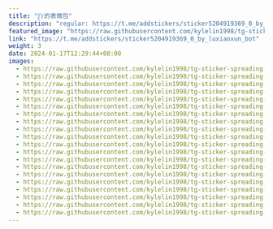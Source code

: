 ```yaml
---
title: "𝕁𝕐的表情包"
description: "regular: https://t.me/addstickers/sticker5204919369_0_by_luxiaoxun_bot"
featured_image: "https://raw.githubusercontent.com/kylelin1998/tg-sticker-spreading-worldwide-images/main/img/60ed575a-cca2-4aa2-a40e-960bc27739e8.jpg"
link: "https://t.me/addstickers/sticker5204919369_0_by_luxiaoxun_bot"
weight: 3
date: 2024-01-17T12:29:44+08:00
images:
  - https://raw.githubusercontent.com/kylelin1998/tg-sticker-spreading-worldwide-images/main/img/60ed575a-cca2-4aa2-a40e-960bc27739e8.jpg
  - https://raw.githubusercontent.com/kylelin1998/tg-sticker-spreading-worldwide-images/main/img/4bb4383c-4a48-4af6-b578-215f4098fb6b.jpg
  - https://raw.githubusercontent.com/kylelin1998/tg-sticker-spreading-worldwide-images/main/img/a96dcc7c-8af2-4944-9a36-adf3ee53872a.jpg
  - https://raw.githubusercontent.com/kylelin1998/tg-sticker-spreading-worldwide-images/main/img/14039e30-cd43-4fd1-b8b7-f357aa669f04.jpg
  - https://raw.githubusercontent.com/kylelin1998/tg-sticker-spreading-worldwide-images/main/img/f6f482db-ec66-4ed8-81ee-680aac2998a2.jpg
  - https://raw.githubusercontent.com/kylelin1998/tg-sticker-spreading-worldwide-images/main/img/feb8f64a-b783-442d-837d-d9d15b9ec639.jpg
  - https://raw.githubusercontent.com/kylelin1998/tg-sticker-spreading-worldwide-images/main/img/6160dc4a-b838-4e10-9fe7-54d9089e1b66.jpg
  - https://raw.githubusercontent.com/kylelin1998/tg-sticker-spreading-worldwide-images/main/img/bdb60139-344c-4b56-b9b6-74c6481186cc.jpg
  - https://raw.githubusercontent.com/kylelin1998/tg-sticker-spreading-worldwide-images/main/img/9fbcd31e-7f1c-456e-844e-aee071bc77a9.jpg
  - https://raw.githubusercontent.com/kylelin1998/tg-sticker-spreading-worldwide-images/main/img/bc6b0c9e-35d4-4a94-a5b7-613f08e553da.jpg
  - https://raw.githubusercontent.com/kylelin1998/tg-sticker-spreading-worldwide-images/main/img/2a3387ed-830f-4932-a475-77facfe90ec6.jpg
  - https://raw.githubusercontent.com/kylelin1998/tg-sticker-spreading-worldwide-images/main/img/f86e6839-658c-48a9-bd51-f1837b3dc085.jpg
  - https://raw.githubusercontent.com/kylelin1998/tg-sticker-spreading-worldwide-images/main/img/60c476a0-0431-4324-97aa-bca892a268cd.jpg
  - https://raw.githubusercontent.com/kylelin1998/tg-sticker-spreading-worldwide-images/main/img/670ba56a-2933-48e3-8a24-f53eb26b32c7.jpg
  - https://raw.githubusercontent.com/kylelin1998/tg-sticker-spreading-worldwide-images/main/img/fefeecba-dfa5-4a8e-b7cf-7e58efbb7623.jpg
  - https://raw.githubusercontent.com/kylelin1998/tg-sticker-spreading-worldwide-images/main/img/f89f8ced-77bf-4fc4-a834-25e6c337b66f.jpg
  - https://raw.githubusercontent.com/kylelin1998/tg-sticker-spreading-worldwide-images/main/img/7d53b626-20ed-44b7-932a-81e41da75af6.jpg
  - https://raw.githubusercontent.com/kylelin1998/tg-sticker-spreading-worldwide-images/main/img/31118edc-ce41-446b-87d8-38b8493a71a7.jpg
  - https://raw.githubusercontent.com/kylelin1998/tg-sticker-spreading-worldwide-images/main/img/a77f1df7-c738-40bb-a197-68ed17d97089.jpg
  - https://raw.githubusercontent.com/kylelin1998/tg-sticker-spreading-worldwide-images/main/img/9dc1c97a-3f1f-4b87-ae3a-6a4a398919e8.jpg
---
```

